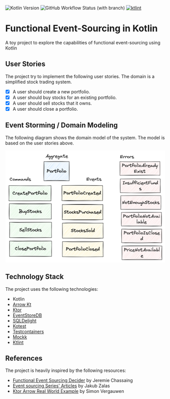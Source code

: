 ![Kotlin Version](https://img.shields.io/badge/Kotlin-1.9.20-blue?style=flat&logo=kotlin)
![GitHub Workflow Status (with branch)](https://img.shields.io/github/actions/workflow/status/rcardin/functional-event-sourcing-in-kotlin/ci.yml?branch=main)
<a href="https://pinterest.github.io/ktlint/"><img src="https://img.shields.io/badge/code%20style-%E2%9D%A4-FF4081.svg" alt="ktlint"></a>

# Functional Event-Sourcing in Kotlin

A toy project to explore the capabilities of functional event-sourcing using Kotlin

## User Stories

The project try to implement the following user stories. The domain is a simplified stock trading system.

- [x] A user should create a new portfolio.
- [x] A user should buy stocks for an existing portfolio.
- [x] A user should sell stocks that it owns.
- [x] A user should close a portfolio.

## Event Storming / Domain Modeling

The following diagram shows the domain model of the system. The model is based on the user stories above.

<img src="./portfolio-event-storming.png"  width="800"  alt="Event Storming for the Portfolio Domain"/>

## Technology Stack

The project uses the following technologies:

- Kotlin
- [Arrow Kt](https://arrow-kt.io/)
- [Ktor](https://ktor.io/)
- [EventStoreDB](https://eventstore.com/)
- [SQLDelight](https://cashapp.github.io/sqldelight/)
- [Kotest](https://kotest.io/)
- [Testcontainers](https://www.testcontainers.org/)
- [Mockk](https://mockk.io/)
- [Ktlint](https://ktlint.github.io/)

## References

The project is heavily inspired by the following resources:

- [Functional Event Sourcing Decider](https://thinkbeforecoding.com/post/2021/12/17/functional-event-sourcing-decider) by Jeremie Chassaing
- [Event sourcing Series' Articles](https://dev.to/jakub_zalas/series/25345) by Jakub Zalas
- [Ktor Arrow Real World Example](https://github.com/nomisRev/ktor-arrow-example) by Simon Vergauwen


